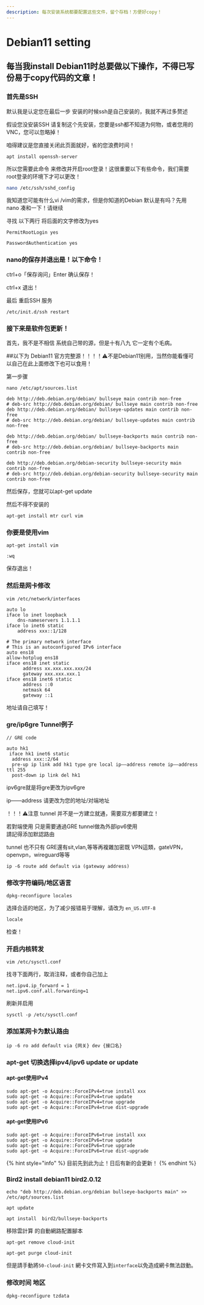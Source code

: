 ```yaml
---
description: 每次安装系统都要配置这些文件，留个存档！方便好copy！
---
```


# Debian11 setting

## 每当我install Debian11时总要做以下操作，不得已写份易于copy代码的文章！

### 首先是SSH

默认我是认定您在最后一步 安装的时候ssh是自己安装的，我就不再过多赘述

假设您没安装SSH 请复制这个先安装，您要是ssh都不知道为何物，或者您用的VNC，您可以忽略掉！

咱得建议是您直接关闭此页面就好，省的您浪费时间！

```
apt install openssh-server
```

所以您需要此命令 来修改并开启root登录！这很重要以下有些命令，我们需要root登录的环境下才可以更改！

```bash
nano /etc/ssh/sshd_config
```

我知道您可能有什么vi /vim的需求，但是你知道的Debian 默认是有吗？先用nano 凑和一下！请继续

寻找 以下两行 将后面的文字修改为yes

```
PermitRootLogin yes 
```

```
PasswordAuthentication yes
```

### nano的保存并退出是！以下命令！

ctrl+o「保存询问」Enter 确认保存！

ctrl+x 退出！

最后 重启SSH 服务

```
/etc/init.d/ssh restart
```

### 接下来是软件包更新！

首先，我不是不相信 系统自己带的源，但是十有八九 它一定有个毛病。

\##以下为 Debian11 官方完整源！！！！⚠️不是Debian11别用，当然你能看懂可以自己在此上面修改下也可以食用！

第一步骤

```
nano /etc/apt/sources.list
```

```
deb http://deb.debian.org/debian/ bullseye main contrib non-free
# deb-src http://deb.debian.org/debian/ bullseye main contrib non-free
deb http://deb.debian.org/debian/ bullseye-updates main contrib non-free
# deb-src http://deb.debian.org/debian/ bullseye-updates main contrib non-free

deb http://deb.debian.org/debian/ bullseye-backports main contrib non-free
# deb-src http://deb.debian.org/debian/ bullseye-backports main contrib non-free

deb http://deb.debian.org/debian-security bullseye-security main contrib non-free
# deb-src http://deb.debian.org/debian-security bullseye-security main contrib non-free
```

然后保存，您就可以apt-get update

然后不得不安装的

```
apt-get install mtr curl vim
```

### 你要是使用vim

```
apt-get install vim
```

```
:wq
```

保存退出！

### 然后是网卡修改

```
vim /etc/network/interfaces
```

```
auto lo
iface lo inet loopback
    dns-nameservers 1.1.1.1
iface lo inet6 static
    address xxx::1/128

# The primary network interface
# This is an autoconfigured IPv6 interface
auto ens18
allow-hotplug ens18
iface ens18 inet static
      address xx.xxx.xxx.xxx/24
      gateway xxx.xxx.xxx.1
iface ens18 inet6 static
      address ::0
      netmask 64
      gateway ::1
```

地址请自己填写！

### gre/ip6gre Tunnel例子

```
// GRE code

auto hk1
 iface hk1 inet6 static
  address xxx::2/64
  pre-up ip link add hk1 type gre local ip——address remote ip——address ttl 255
  post-down ip link del hk1
```

ipv6gre就是将gre更改为ipv6gre&#x20;

ip——address 请更改为您的地址/对端地址

！！！⚠️注意 tunnel 并不是一方建立就通，需要双方都要建立！

若對端使用 只是需要通過GRE tunnel做為外部ipv6使用\
請記得添加默認路由

tunnel 也不只有 GRE還有sit,vlan,等等再複雜加密既 VPN這類，gateVPN，openvpn，wireguard等等



```
ip -6 route add default via (gateway address)

```



### 修改字符编码/地区语言

```
dpkg-reconfigure locales
```

选择合适的地区，为了减少报错易于理解，请改为 `en_US.UTF-8`

```
locale
```

检查！

### 开启内核转发

```
vim /etc/sysctl.conf
```

找寻下面两行，取消注释，或者你自己加上

```
net.ipv4.ip_forward = 1
net.ipv6.conf.all.forwarding=1
```

刷新并启用

```
sysctl -p /etc/sysctl.conf
```

### 添加某网卡为默认路由

```
ip -6 ro add default via {网关} dev {接口名}
```

### apt-get 切换选择ipv4/ipv6 update or update

#### apt-get使用IPv4

```
sudo apt-get -o Acquire::ForceIPv4=true install xxx
sudo apt-get -o Acquire::ForceIPv4=true update
sudo apt-get -o Acquire::ForceIPv4=true upgrade
sudo apt-get -o Acquire::ForceIPv4=true dist-upgrade
```

#### apt-get使用IPv6

```
sudo apt-get -o Acquire::ForceIPv6=true install xxx
sudo apt-get -o Acquire::ForceIPv6=true update
sudo apt-get -o Acquire::ForceIPv6=true upgrade
sudo apt-get -o Acquire::ForceIPv6=true dist-upgrade
```



{% hint style="info" %}
目前先到此为止！日后有新的会更新！
{% endhint %}

### Bird2 install debian11 bird2.0.12

```
echo "deb http://deb.debian.org/debian bullseye-backports main" >> /etc/apt/sources.list
```

```
apt update
```

```
apt install  bird2/bullseye-backports
```

移除雲計算 的自動網路配置腳本

```
apt-get remove cloud-init

```

```
apt-get purge cloud-init
```

但是請手動將`50-cloud-init` 網卡文件寫入到`interface`以免造成網卡無法啟動。



### 修改时间 地区

```
dpkg-reconfigure tzdata
```
